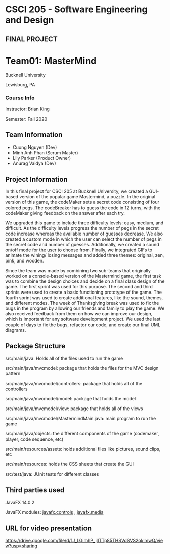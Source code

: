# CSCI 205 - Software Engineering and Design 
## FINAL PROJECT
# Team01: MasterMind
Bucknell University 

Lewisburg, PA

### Course Info
Instructor: Brian King

Semester: Fall 2020

## Team Information 

- Cuong Nguyen (Dev)
- Minh Anh Phan (Scrum Master) 
- Lily Parker (Product Owner)
- Anurag Vaidya (Dev)

## Project Information 
In this final project for CSCI 205 at Bucknell University, we created a GUI-based version of the popular game Mastermind, a puzzle. 
In the original version of this game, the codeMaker sets a secret code consisting of four colored pegs. The codeBreaker has
to guess the code in 12 turns, with the codeMaker giving feedback on the answer after each try. 

We upgraded this game to include three difficulty levels: easy, medium, and difficult. As the difficulty levels progress
the number of pegs in the secret code increase whereas the available number of guesses decrease. We also created a custom 
mode in which the user can select the number of pegs in the secret code and number of guesses. Additionally, we created a 
sound on/off mode for the user to choose from. Finally, we integrated GIFs to animate the wining/ losing messages and 
added three themes: original, zen, pink, and wooden. 

Since the team was made by combining two sub-teams that originally worked on a console-based version of the Mastermind game, the first task was to combine the design choices and decide on a final class design of the game. The first sprint was used for this purpose. The second and third sprints were used to create a basic functioning prototype of the game. The fourth sprint was used to create additional features, like the sound, themes, and different modes. The week of Thanksgiving break was used to fix the bugs in the program by allowing our friends and family to play the game. We also received feedback from them on how we can improve our design, which is important for any software development project. We used the last couple of days to fix the bugs, refactor our code, and create our final UML diagrams.


## Package Structure 
src/main/java: Holds all of the files used to run the game 

src/main/java/mvcmodel: package that holds the files for the MVC design pattern 

src/main/java/mvcmodel/controllers: package that holds all of the controllers

src/main/java/mvcmodel/model: package that holds the model

src/main/java/mvcmodel/view: package that holds all of the views

src/main/java/mvcmodel/MastermindMain.java: main program to run the game

src/main/java/objects: the different components of the game (codemaker, player, code sequence, etc) 

src/main/resources/assets: holds additional files like pictures, sound clips, etc

src/main/resources: holds the CSS sheets that create the GUI

src/test/java: JUnit tests for different classes 

## Third parties used
JavaFX 14.0.2

JavaFX modules: [javafx.controls](https://docs.oracle.com/javase/8/javafx/api/toc.htm) , [javafx.media](https://docs.oracle.com/javase/8/javafx/api/javafx/scene/media/Media.html)

## URL for video presentation
https://drive.google.com/file/d/1J_LGimhP_jlITTp85THSVdSVS2oklmwQ/view?usp=sharing

